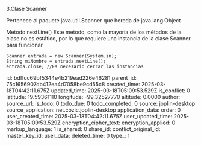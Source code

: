 3.Clase Scanner 

Pertenece al paquete java.util.Scanner
que hereda de java.lang.Object



Metodo nextLine()
Este metodo, como la mayoría de los métodos de la clase no es estático, por lo que requiere una instancia de la clase Scanner para funcionar

```
Scanner entrada = new Scanner(System.in);
String miNombre = entrada.nextLine();
entrada.close; //Es necesario cerrar las instancias
```



id: bdffcc69bf5344e4b219ead226e46281
parent_id: 75c1656907db412ea4d7058be9cd55c8
created_time: 2025-03-18T04:42:11.675Z
updated_time: 2025-03-18T05:09:53.529Z
is_conflict: 0
latitude: 19.59361110
longitude: -99.32527770
altitude: 0.0000
author: 
source_url: 
is_todo: 0
todo_due: 0
todo_completed: 0
source: joplin-desktop
source_application: net.cozic.joplin-desktop
application_data: 
order: 0
user_created_time: 2025-03-18T04:42:11.675Z
user_updated_time: 2025-03-18T05:09:53.529Z
encryption_cipher_text: 
encryption_applied: 0
markup_language: 1
is_shared: 0
share_id: 
conflict_original_id: 
master_key_id: 
user_data: 
deleted_time: 0
type_: 1